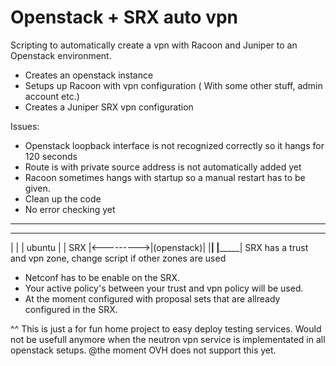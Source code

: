 # Openstack + SRX auto vpn

Scripting to automatically create a vpn with Racoon and Juniper to an Openstack environment.
- Creates an openstack instance
- Setups up Racoon with vpn configuration ( With some other stuff, admin account etc.)
- Creates a Juniper SRX vpn configuration

Issues:
- Openstack loopback interface is not recognized correctly so it hangs for 120 seconds
- Route is with private source address is not automatically added yet
- Racoon sometimes hangs with startup so a manual restart has to be given.
- Clean up the code
- No error checking yet

----------------------------------------------------------------
 _______             ___________
 |      |           | ubuntu    |
 | SRX  |<--------->|(openstack)|
 |______|           |___________|
SRX has a trust and vpn zone, change script if other zones are used

* Netconf has to be enable on the SRX.
* Your active policy's between your trust and vpn policy will be used.
* At the moment configured with proposal sets that are allready configured in the SRX.

^^ This is just a for fun home project to easy deploy testing services. Would not be usefull
anymore when the neutron vpn service is implementated in all openstack setups. @the moment OVH
does not support this yet.